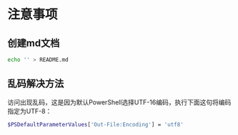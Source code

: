 # 注意事项

## 创建md文档

```bash
echo '' > README.md
```

## 乱码解决方法

访问出现乱码，这是因为默认PowerShell选择UTF-16编码，执行下面这句将编码指定为UTF-8：

```bash
$PSDefaultParameterValues['Out-File:Encoding'] = 'utf8'
```
